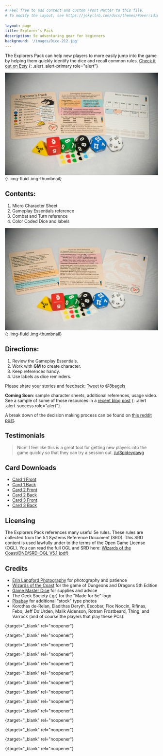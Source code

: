 ```yaml
---
# Feel free to add content and custom Front Matter to this file.
# To modify the layout, see https://jekyllrb.com/docs/themes/#overriding-theme-defaults

layout: page
title: Explorer's Pack
description: 5e adventuring gear for beginners
background: '/images/Dice-212.jpg'
---
```


The Explorers Pack can help new players to more easily jump into the game by helping them quickly identify the dice and recall common rules. [Check it out on Etsy][etsyLink]
{: .alert .alert-primary role="alert"}

![Pack card fronts](/images/Dice-208.jpg){: .img-fluid .img-thumbnail}

## Contents:
1. Micro Character Sheet
2. Gameplay Essentials reference
3. Combat and Turn reference
4. Color Coded Dice and labels

![Pack card backs](/images/Dice-209.jpg){: .img-fluid .img-thumbnail}
 
## Directions:
1. Review the Gameplay Essentials.
2. Work with **GM** to create character.
3. Keep references handy.
4. Use labels as dice reminders.

Please share your stories and feedback: <a href="https://twitter.com/intent/tweet?screen_name=8bagels&ref_src=twsrc%5Etfw" class="twitter-mention-button" data-show-count="false">Tweet to @8bagels</a><script async src="https://platform.twitter.com/widgets.js" charset="utf-8"></script>

**Coming Soon**: sample character sheets, additional references, usage video. See a sample of some of those resources in a [recent blog post](/dice/2019/11/15/building-pregens-video.html)
{: .alert .alert-success role="alert"}



A break down of the decision making process can be found on [this reddit post][redditdecisions].

## Testimonials

> Nice! I feel like this is a great tool for getting new players into the game quickly so that they can try a session out.
[/u/Spideydawg][spideydawg]

## Card Downloads
- [Card 1 Front][card1a]
- [Card 1 Back][card1b]
- [Card 2 Front][card2a]
- [Card 2 Back][card2b]
- [Card 3 Front][card3a]
- [Card 3 Back][card3b]

## Licensing
The Explorers Pack references many useful 5e rules. These rules are collected from the 5.1 Systems Reference Document (SRD). This SRD content is used lawfully under to the terms of the Open Game License (OGL). You can read the full OGL and SRD here: [Wizards of the Coast/DND/SRD-OGL V5.1 (pdf)][srdogl]

## Credits
- [Erin Langford Photography][elphoto] for photography and patience
- [Wizards of the Coast][wotc] for the game of Dungeons and Dragons 5th Edition
- [Game Master Dice][gmdice] for supplies and advice
- The Geek Society (.gr) for the "Made for 5e" logo
- [Pixabay][pixabay] for additional "stock" type photos
- Korothas de-Relan, Eladithas Deryth, Escobar, Flox Noccin, Rifinas, Febo, Jeff Do'Urden, Malik Aidenson, Rotram Frostbeard, Thing, and Varrock (and of course the players that play these PCs). 



[etsyLink]: https://etsy.me/2WJz4aR 
{:target="_blank" rel="noopener"}

[srdogl]: http://media.wizards.com/2016/downloads/DND/SRD-OGL_V5.1.pdf
{:target="_blank" rel="noopener"}

[gmdice]: https://www.gmdice.com
{:target="_blank" rel="noopener"}

[elphoto]: http://www.erinlangford.com
{:target="_blank" rel="noopener"}

[pixabay]: https://pixabay.com
{:target="_blank" rel="noopener"}

[wotc]: https://dnd.wizards.com
{:target="_blank" rel="noopener"}

[card1a]: /images/export/ExplorersPack-1a-trim.png
{:target="_blank" rel="noopener"}

[card1b]: /images/export/ExplorersPack-1b-trim.png
{:target="_blank" rel="noopener"}

[card2a]: /images/export/ExplorersPack-2a-trim.png
{:target="_blank" rel="noopener"}

[card2b]: /images/export/ExplorersPack-2b-trim.png
{:target="_blank" rel="noopener"}

[card3a]: /images/export/ExplorersPack-3a-trim.png
{:target="_blank" rel="noopener"}

[card3b]: /images/export/ExplorersPack-3b-trim.png
{:target="_blank" rel="noopener"}

[redditdecisions]: https://www.reddit.com/r/DnD/comments/dt1k2r/feedback_on_my_5e_dice_and_cards_for_beginners/
{:target="_blank" rel="noopener"}

[spideydawg]: https://np.reddit.com/r/DnD/comments/dt1k2r/feedback_on_my_5e_dice_and_cards_for_beginners/f6tln1b
{:target="_blank" rel="noopener"}